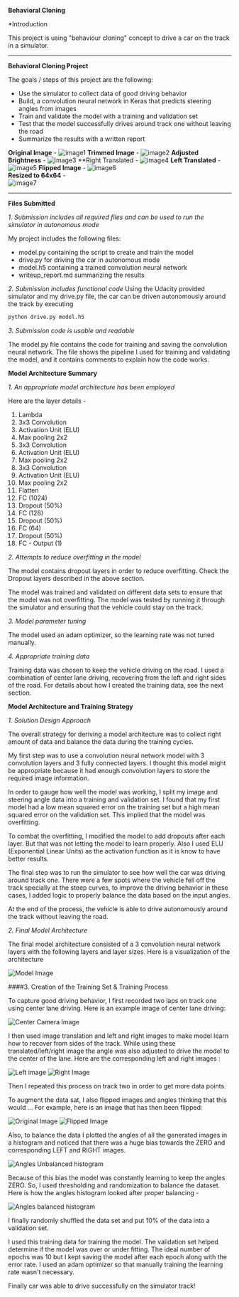 **Behavioral Cloning** 

*Introduction

This project is using "behaviour cloning" concept to drive a car on the track in a simulator.

---

**Behavioral Cloning Project**

The goals / steps of this project are the following:
* Use the simulator to collect data of good driving behavior
* Build, a convolution neural network in Keras that predicts steering angles from images
* Train and validate the model with a training and validation set
* Test that the model successfully drives around track one without leaving the road
* Summarize the results with a written report


[//]: # (Image References)

**Original Image** - ![image1](./examples/original.png "Original Image")
**Trimmed Image** - ![image2](./examples/trimmed.png "Trimmed")
**Adjusted Brightness** - ![image3](./examples/trimmed-adjustedbrightness.png "Adjusted Brightness")
**Right Translated - ![image4](./examples/right-translated.png "Right Translated")
**Left Translated** - ![image5](./examples/left-translated.png "Left Translated")
**Flipped Image** - ![image6](./examples/flipped_image1.png "Flipped Image")
</br>**Resized to 64x64** - </br>
![image7](./examples/64x64.png "Resized to 64x64")

---
**Files Submitted**

*1. Submission includes all required files and can be used to run the simulator in autonomous mode*

My project includes the following files:
* model.py containing the script to create and train the model
* drive.py for driving the car in autonomous mode
* model.h5 containing a trained convolution neural network 
* writeup_report.md summarizing the results

*2. Submission includes functional code*
Using the Udacity provided simulator and my drive.py file, the car can be driven autonomously around the track by executing 
```sh
python drive.py model.h5
```

*3. Submission code is usable and readable*

The model.py file contains the code for training and saving the convolution neural network. The file shows the pipeline I used for training and validating the model, and it contains comments to explain how the code works.

**Model Architecture Summary**

*1. An appropriate model architecture has been employed*

Here are the layer details - 

1. Lambda 
2. 3x3 Convolution
3. Activation Unit (ELU)
4. Max pooling 2x2
5. 3x3 Convolution
6. Activation Unit (ELU)
7. Max pooling 2x2
8. 3x3 Convolution
9. Activation Unit (ELU)
10. Max pooling 2x2
11. Flatten
12. FC (1024)
13. Dropout (50%)
14. FC (128)
15. Dropout (50%)
16. FC (64)
17. Dropout (50%)
18. FC - Output (1)

*2. Attempts to reduce overfitting in the model*

The model contains dropout layers in order to reduce overfitting. Check the Dropout layers described in the above section. 

The model was trained and validated on different data sets to ensure that the model was not overfitting. The model was tested by running it through the simulator and ensuring that the vehicle could stay on the track.

*3. Model parameter tuning*

The model used an adam optimizer, so the learning rate was not tuned manually.

*4. Appropriate training data*

Training data was chosen to keep the vehicle driving on the road. I used a combination of center lane driving, recovering from the left and right sides of the road. For details about how I created the training data, see the next section. 

**Model Architecture and Training Strategy**

*1. Solution Design Approach*

The overall strategy for deriving a model architecture was to collect right amount of data and balance the data during the training cycles.

My first step was to use a convolution neural network model with 3 convolution layers and 3 fully connected layers. I thought this model might be appropriate because it had enough convolution layers to store the required image information.

In order to gauge how well the model was working, I split my image and steering angle data into a training and validation set. I found that my first model had a low mean squared error on the training set but a high mean squared error on the validation set. This implied that the model was overfitting. 

To combat the overfitting, I modified the model to add dropouts after each layer. But that was not letting the model to learn properly. Also I used ELU (Exponential Linear Units) as the activation function as it is know to have better results.

The final step was to run the simulator to see how well the car was driving around track one. There were a few spots where the vehicle fell off the track specially at the steep curves, to improve the driving behavior in these cases, I added logic to properly balance the data based on the input angles.

At the end of the process, the vehicle is able to drive autonomously around the track without leaving the road.

*2. Final Model Architecture*

The final model architecture consisted of a 3 convolution neural network layers with the following layers and layer sizes. Here is a visualization of the architecture

![Model Image](./examples/model.png)

####3. Creation of the Training Set & Training Process

To capture good driving behavior, I first recorded two laps on track one using center lane driving. Here is an example image of center lane driving:

![Center Camera Image](./examples/center_2016_12_01_13_46_38_947.jpg)

I then used image translation and left and right images to make model learn how to recover from sides of the track. While using these translated/left/right image the angle was also adjusted to drive the model to the center of the lane. Here are the corresponding left and right images :

![Left image](./examples/left_2016_12_01_13_46_38_947.jpg)
![Right Image](./examples/right_2016_12_01_13_46_38_947.jpg)

Then I repeated this process on track two in order to get more data points.

To augment the data sat, I also flipped images and angles thinking that this would ... For example, here is an image that has then been flipped:

![Original Image](./examples/flipped_image1.png)
![Flipped Image](./examples/flipped_image2.png)

Also, to balance the data I plotted the angles of all the generated images in a histogram and noticed that there was a huge bias towards the ZERO and corresponding LEFT and RIGHT images.

![Angles Unbalanced histogram](./examples/angles-histogram-unbalanced.png)

Because of this bias the model was constantly learning to keep the angles ZERO. So, I used thresholding and randomization to balance the dataset. Here is how the angles histogram looked after proper balancing - 

![Angles balanced histogram](./examples/angles-histogram-balanced.png)

I finally randomly shuffled the data set and put 10% of the data into a validation set. 

I used this training data for training the model. The validation set helped determine if the model was over or under fitting. The ideal number of epochs was 10 but I kept saving the model after each epoch along with the error rate. I used an adam optimizer so that manually training the learning rate wasn't necessary.

Finally car was able to drive successfully on the simulator track!
